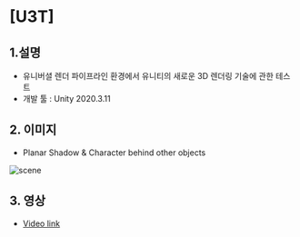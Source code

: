 # [U3T]

## 1.설명
* 유니버셜 렌더 파이프라인 환경에서 유니티의 새로운 3D 렌더링 기술에 관한 테스트
* 개발 툴 : Unity 2020.3.11


## 2. 이미지
* Planar Shadow & Character behind other objects

![scene](https://blogfiles.pstatic.net/MjAyMjAxMjRfMjEg/MDAxNjQyOTUyOTg0MDMw.60VH5mg4Zk2ioVzbV_MRNzUaNQd-jn-QudD-WExfeBIg.POR4px5xf68RoZNMaY8NIBMVTK9i4CGXmj0rXXIIW_kg.JPEG.gaebhi/Untitled_1.2.1.jpg?type=w1 "img")


## 3. 영상
* [Video link](https://www.youtube.com/watch?v=Kc80r8Nchd4 "link")
